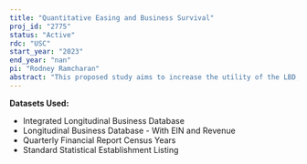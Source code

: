 ```yaml
---
title: "Quantitative Easing and Business Survival"
proj_id: "2775"
status: "Active"
rdc: "USC"
start_year: "2023"
end_year: "nan"
pi: "Rodney Ramcharan"
abstract: "This proposed study aims to increase the utility of the LBD, the ILBD and the QFR data through a study of the relationship between quantitative easing (QE) and business survival. It will verify the LBD, the ILBD and the QFR data with external credit bureau data, explore credit usage by small firms, and produce novel estimates of the relationship between QE and business survival. Preliminary work with credit bureau data, Experian Business Aggregates Dataset (BizzAgg), finds that businesses in places with more refinances during QE1 were more likely to survive from 2009 through 2015. We aim to use the LBD, the ILBD and the QFR data to conduct a more rigorous assessment of this relationship between QE and the distribution of business activities. "
---
```


**Datasets Used:**

  - Integrated Longitudinal Business Database 
  - Longitudinal Business Database - With EIN and Revenue 
  - Quarterly Financial Report Census Years 
  - Standard Statistical Establishment Listing 

